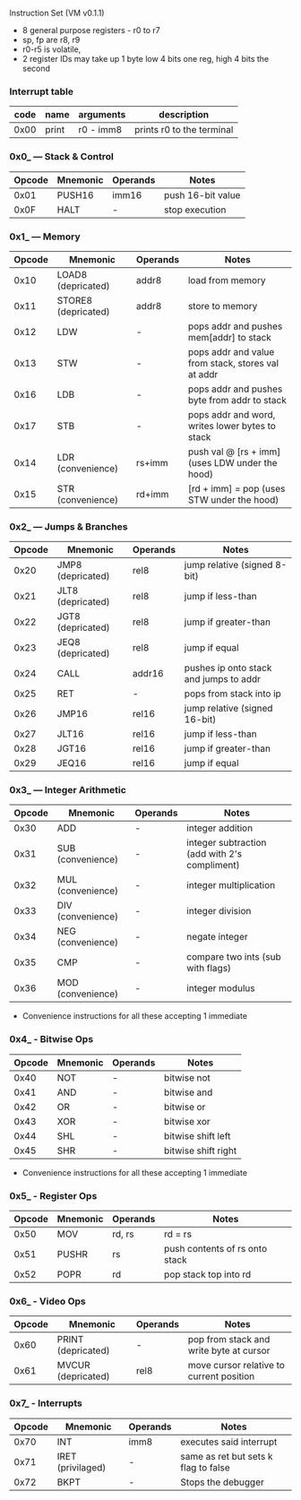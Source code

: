 Instruction Set (VM v0.1.1)

- 8 general purpose registers - r0 to r7
- sp, fp are r8, r9
- r0-r5 is volatile,
- 2 register IDs may take up 1 byte low 4 bits one reg, high 4 bits the second

### Interrupt table

| code | name  | arguments | description               |
| ---- | ----- | --------- | ------------------------- |
| 0x00 | print | r0 - imm8 | prints r0 to the terminal |

### **0x0\_ — Stack & Control**

| Opcode | Mnemonic | Operands | Notes             |
| ------ | -------- | -------- | ----------------- |
| 0x01   | PUSH16   | imm16    | push 16-bit value |
| 0x0F   | HALT     | -        | stop execution    |

### **0x1\_ — Memory**

| Opcode | Mnemonic            | Operands | Notes                                              |
| ------ | ------------------- | -------- | -------------------------------------------------- |
| 0x10   | LOAD8 (depricated)  | addr8    | load from memory                                   |
| 0x11   | STORE8 (depricated) | addr8    | store to memory                                    |
| 0x12   | LDW                 | -        | pops addr and pushes mem\[addr] to stack           |
| 0x13   | STW                 | -        | pops addr and value from stack, stores val at addr |
| 0x16   | LDB                 | -        | pops addr and pushes byte from addr to stack       |
| 0x17   | STB                 | -        | pops addr and word, writes lower bytes to stack    |
| 0x14   | LDR (convenience)   | rs+imm   | push val @ \[rs + imm] (uses LDW under the hood)   |
| 0x15   | STR (convenience)   | rd+imm   | \[rd + imm] = pop (uses STW under the hood)        |

### **0x2\_ — Jumps & Branches**

| Opcode | Mnemonic          | Operands | Notes                                  |
| ------ | ----------------- | -------- | -------------------------------------- |
| 0x20   | JMP8 (depricated) | rel8     | jump relative (signed 8-bit)           |
| 0x21   | JLT8 (depricated) | rel8     | jump if less-than                      |
| 0x22   | JGT8 (depricated) | rel8     | jump if greater-than                   |
| 0x23   | JEQ8 (depricated) | rel8     | jump if equal                          |
| 0x24   | CALL              | addr16   | pushes ip onto stack and jumps to addr |
| 0x25   | RET               | -        | pops from stack into ip                |
| 0x26   | JMP16             | rel16    | jump relative (signed 16-bit)          |
| 0x27   | JLT16             | rel16    | jump if less-than                      |
| 0x28   | JGT16             | rel16    | jump if greater-than                   |
| 0x29   | JEQ16             | rel16    | jump if equal                          |

### **0x3\_ — Integer Arithmetic**

| Opcode | Mnemonic          | Operands | Notes                                         |
| ------ | ----------------- | -------- | --------------------------------------------- |
| 0x30   | ADD               | -        | integer addition                              |
| 0x31   | SUB (convenience) | -        | integer subtraction (add with 2's compliment) |
| 0x32   | MUL (convenience) | -        | integer multiplication                        |
| 0x33   | DIV (convenience) | -        | integer division                              |
| 0x34   | NEG (convenience) | -        | negate integer                                |
| 0x35   | CMP               | -        | compare two ints (sub with flags)             |
| 0x36   | MOD (convenience) | -        | integer modulus                               |

- Convenience instructions for all these accepting 1 immediate

### **0x4\_ - Bitwise Ops**

| Opcode | Mnemonic | Operands | Notes               |
| ------ | -------- | -------- | ------------------- |
| 0x40   | NOT      | -        | bitwise not         |
| 0x41   | AND      | -        | bitwise and         |
| 0x42   | OR       | -        | bitwise or          |
| 0x43   | XOR      | -        | bitwise xor         |
| 0x44   | SHL      | -        | bitwise shift left  |
| 0x45   | SHR      | -        | bitwise shift right |

- Convenience instructions for all these accepting 1 immediate

### **0x5\_ - Register Ops**

| Opcode | Mnemonic | Operands | Notes                          |
| ------ | -------- | -------- | ------------------------------ |
| 0x50   | MOV      | rd, rs   | rd = rs                        |
| 0x51   | PUSHR    | rs       | push contents of rs onto stack |
| 0x52   | POPR     | rd       | pop stack top into rd          |

### **0x6\_ - Video Ops**

| Opcode | Mnemonic           | Operands | Notes                                    |
| ------ | ------------------ | -------- | ---------------------------------------- |
| 0x60   | PRINT (depricated) | -        | pop from stack and write byte at cursor  |
| 0x61   | MVCUR (depricated) | rel8     | move cursor relative to current position |

### **0x7\_ - Interrupts**

| Opcode | Mnemonic          | Operands | Notes                                |
| ------ | ----------------- | -------- | ------------------------------------ |
| 0x70   | INT               | imm8     | executes said interrupt              |
| 0x71   | IRET (privilaged) | -        | same as ret but sets k flag to false |
| 0x72   | BKPT              | -        | Stops the debugger                   |
